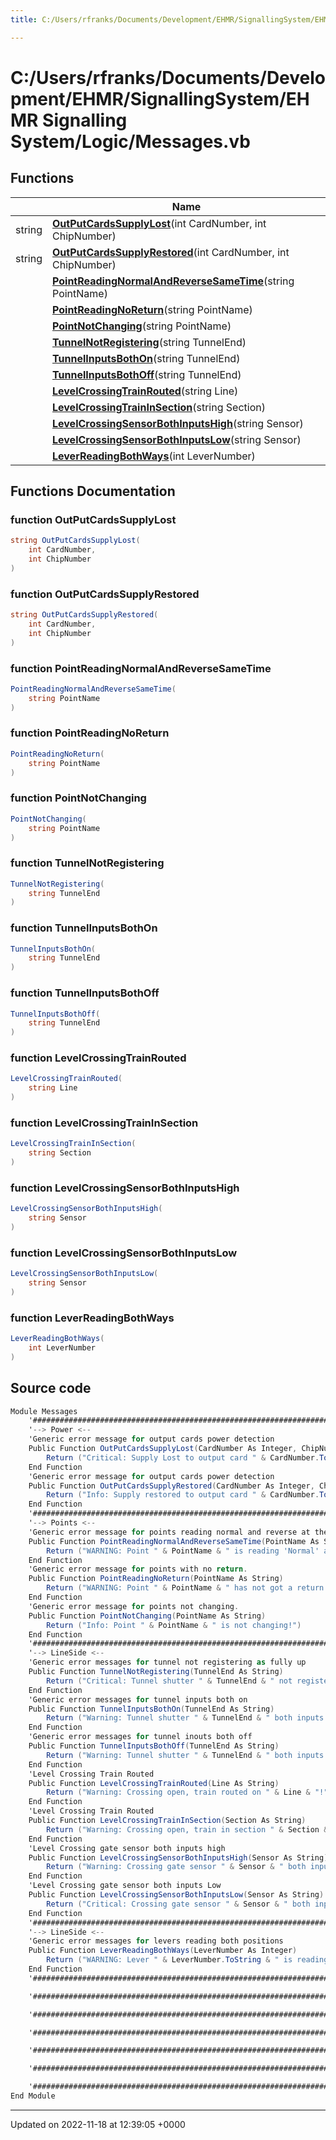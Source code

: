 ```yaml
---
title: C:/Users/rfranks/Documents/Development/EHMR/SignallingSystem/EHMR Signalling System/Logic/Messages.vb

---
```


# C:/Users/rfranks/Documents/Development/EHMR/SignallingSystem/EHMR Signalling System/Logic/Messages.vb



## Functions

|                | Name           |
| -------------- | -------------- |
| string | **[OutPutCardsSupplyLost](/SignallingSystem-doc/vb/Files/Messages_8vb/#function-outputcardssupplylost)**(int CardNumber, int ChipNumber) |
| string | **[OutPutCardsSupplyRestored](/SignallingSystem-doc/vb/Files/Messages_8vb/#function-outputcardssupplyrestored)**(int CardNumber, int ChipNumber) |
| | **[PointReadingNormalAndReverseSameTime](/SignallingSystem-doc/vb/Files/Messages_8vb/#function-pointreadingnormalandreversesametime)**(string PointName) |
| | **[PointReadingNoReturn](/SignallingSystem-doc/vb/Files/Messages_8vb/#function-pointreadingnoreturn)**(string PointName) |
| | **[PointNotChanging](/SignallingSystem-doc/vb/Files/Messages_8vb/#function-pointnotchanging)**(string PointName) |
| | **[TunnelNotRegistering](/SignallingSystem-doc/vb/Files/Messages_8vb/#function-tunnelnotregistering)**(string TunnelEnd) |
| | **[TunnelInputsBothOn](/SignallingSystem-doc/vb/Files/Messages_8vb/#function-tunnelinputsbothon)**(string TunnelEnd) |
| | **[TunnelInputsBothOff](/SignallingSystem-doc/vb/Files/Messages_8vb/#function-tunnelinputsbothoff)**(string TunnelEnd) |
| | **[LevelCrossingTrainRouted](/SignallingSystem-doc/vb/Files/Messages_8vb/#function-levelcrossingtrainrouted)**(string Line) |
| | **[LevelCrossingTrainInSection](/SignallingSystem-doc/vb/Files/Messages_8vb/#function-levelcrossingtraininsection)**(string Section) |
| | **[LevelCrossingSensorBothInputsHigh](/SignallingSystem-doc/vb/Files/Messages_8vb/#function-levelcrossingsensorbothinputshigh)**(string Sensor) |
| | **[LevelCrossingSensorBothInputsLow](/SignallingSystem-doc/vb/Files/Messages_8vb/#function-levelcrossingsensorbothinputslow)**(string Sensor) |
| | **[LeverReadingBothWays](/SignallingSystem-doc/vb/Files/Messages_8vb/#function-leverreadingbothways)**(int LeverNumber) |


## Functions Documentation

### function OutPutCardsSupplyLost

```csharp
string OutPutCardsSupplyLost(
    int CardNumber,
    int ChipNumber
)
```


### function OutPutCardsSupplyRestored

```csharp
string OutPutCardsSupplyRestored(
    int CardNumber,
    int ChipNumber
)
```


### function PointReadingNormalAndReverseSameTime

```csharp
PointReadingNormalAndReverseSameTime(
    string PointName
)
```


### function PointReadingNoReturn

```csharp
PointReadingNoReturn(
    string PointName
)
```


### function PointNotChanging

```csharp
PointNotChanging(
    string PointName
)
```


### function TunnelNotRegistering

```csharp
TunnelNotRegistering(
    string TunnelEnd
)
```


### function TunnelInputsBothOn

```csharp
TunnelInputsBothOn(
    string TunnelEnd
)
```


### function TunnelInputsBothOff

```csharp
TunnelInputsBothOff(
    string TunnelEnd
)
```


### function LevelCrossingTrainRouted

```csharp
LevelCrossingTrainRouted(
    string Line
)
```


### function LevelCrossingTrainInSection

```csharp
LevelCrossingTrainInSection(
    string Section
)
```


### function LevelCrossingSensorBothInputsHigh

```csharp
LevelCrossingSensorBothInputsHigh(
    string Sensor
)
```


### function LevelCrossingSensorBothInputsLow

```csharp
LevelCrossingSensorBothInputsLow(
    string Sensor
)
```


### function LeverReadingBothWays

```csharp
LeverReadingBothWays(
    int LeverNumber
)
```




## Source code

```csharp
Module Messages
    '##################################################################################################################################
    '--> Power <--
    'Generic error message for output cards power detection
    Public Function OutPutCardsSupplyLost(CardNumber As Integer, ChipNumber As Integer) As String
        Return ("Critical: Supply Lost to output card " & CardNumber.ToString & ", Group " & ChipNumber.ToString & "!")
    End Function
    'Generic error message for output cards power detection
    Public Function OutPutCardsSupplyRestored(CardNumber As Integer, ChipNumber As Integer) As String
        Return ("Info: Supply restored to output card " & CardNumber.ToString & ", Group " & ChipNumber.ToString & ".")
    End Function
    '##################################################################################################################################
    '--> Points <--
    'Generic error message for points reading normal and reverse at the same time.
    Public Function PointReadingNormalAndReverseSameTime(PointName As String)
        Return ("WARNING: Point " & PointName & " is reading 'Normal' and 'Reverse'!")
    End Function
    'Generic error message for points with no return.
    Public Function PointReadingNoReturn(PointName As String)
        Return ("WARNING: Point " & PointName & " has not got a return!")
    End Function
    'Generic error message for points not changing.
    Public Function PointNotChanging(PointName As String)
        Return ("Info: Point " & PointName & " is not changing!")
    End Function
    '##################################################################################################################################
    '--> LineSide <--
    'Generic error messages for tunnel not registering as fully up
    Public Function TunnelNotRegistering(TunnelEnd As String)
        Return ("Critical: Tunnel shutter " & TunnelEnd & " not registering as open!")
    End Function
    'Generic error messages for tunnel inputs both on
    Public Function TunnelInputsBothOn(TunnelEnd As String)
        Return ("Warning: Tunnel shutter " & TunnelEnd & " both inputs high!")
    End Function
    'Generic error messages for tunnel inouts both off
    Public Function TunnelInputsBothOff(TunnelEnd As String)
        Return ("Warning: Tunnel shutter " & TunnelEnd & " both inputs low!")
    End Function
    'Level Crossing Train Routed
    Public Function LevelCrossingTrainRouted(Line As String)
        Return ("Warning: Crossing open, train routed on " & Line & "!")
    End Function
    'Level Crossing Train Routed
    Public Function LevelCrossingTrainInSection(Section As String)
        Return ("Warning: Crossing open, train in section " & Section & "!")
    End Function
    'Level Crossing gate sensor both inputs high
    Public Function LevelCrossingSensorBothInputsHigh(Sensor As String)
        Return ("Warning: Crossing gate sensor " & Sensor & " both inputs high!")
    End Function
    'Level Crossing gate sensor both inputs Low
    Public Function LevelCrossingSensorBothInputsLow(Sensor As String)
        Return ("Critical: Crossing gate sensor " & Sensor & " both inputs low!")
    End Function
    '##################################################################################################################################
    '--> LineSide <--
    'Generic error messages for levers reading both positions
    Public Function LeverReadingBothWays(LeverNumber As Integer)
        Return ("WARNING: Lever " & LeverNumber.ToString & " is reading Normal/Reverse at the same time!")
    End Function
    '##################################################################################################################################

    '##################################################################################################################################

    '##################################################################################################################################

    '##################################################################################################################################

    '##################################################################################################################################

    '##################################################################################################################################

    '##################################################################################################################################
End Module
```


-------------------------------

Updated on 2022-11-18 at 12:39:05 +0000
